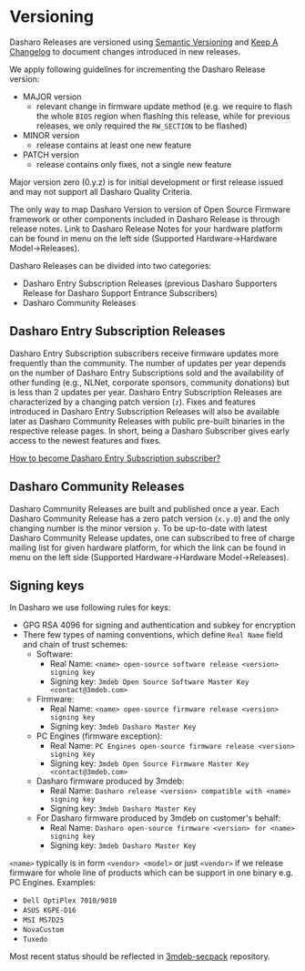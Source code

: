 # Versioning

Dasharo Releases are versioned using [Semantic Versioning](https://semver.org/)
and [Keep A Changelog](https://keepachangelog.com/en/1.0.0/) to document
changes introduced in new releases.

We apply following guidelines for incrementing the Dasharo Release version:

* MAJOR version
    - relevant change in firmware update method (e.g. we require to flash the
      whole `BIOS` region when flashing this release, while for previous
      releases, we only required the `RW_SECTION` to be flashed)
* MINOR version
    - release contains at least one new feature
* PATCH version
    - release contains only fixes, not a single new feature

Major version zero (0.y.z) is for initial development or first release issued
and may not support all Dasharo Quality Criteria.

The only way to map Dasharo Version to version of Open Source Firmware
framework or other components included in Dasharo Release is through release
notes. Link to Dasharo Release Notes for your hardware platform can be found
in menu on the left side (Supported Hardware->Hardware Model->Releases).

Dasharo Releases can be divided into two categories:

* Dasharo Entry Subscription Releases (previous Dasharo Supporters Release for
  Dasharo Support Entrance Subscribers)
* Dasharo Community Releases

## Dasharo Entry Subscription Releases

Dasharo Entry Subscription subscribers receive firmware updates more
frequently than the community. The number of updates per year depends on the
number of Dasharo Entry Subscriptions sold and the availability of other
funding (e.g., NLNet, corporate sponsors, community donations) but is less
than 2 updates per year. Dasharo Entry Subscription Releases are characterized
by a changing patch version (`z`). Fixes and features introduced in Dasharo
Entry Subscription Releases will also be available later as Dasharo Community
Releases with public pre-built binaries in the respective release pages. In
short, being a Dasharo Subscriber gives early access to the newest features
and fixes.

[How to become Dasharo Entry Subscription subscriber?](../ways-you-can-help-us.md#become-a-dasharo-entry-subscription-subscriber)

## Dasharo Community Releases

Dasharo Community Releases are built and published once a year. Each Dasharo
Community Release has a zero patch version (`x.y.0`) and the only changing
number is the minor version `y`. To be up-to-date with latest Dasharo
Community Release updates, one can subscribed to free of charge mailing list
for given hardware platform, for which the link can be found in menu on the
left side (Supported Hardware->Hardware Model->Releases).

## Signing keys

In Dasharo we use following rules for keys:

* GPG RSA 4096 for signing and authentication and subkey for encryption
* There few types of naming conventions, which define `Real Name` field and
  chain of trust schemes:
    - Software:
        + Real Name: `<name> open-source software release <version> signing key`
        + Signing key: `3mdeb Open Source Software Master Key <contact@3mdeb.com>`
    - Firmware:
        + Real Name: `<name> open-source firmware release <version> signing key`
        + Signing key: `3mdeb Dasharo Master Key`
    - PC Engines (firmware exception):
        + Real Name: `PC Engines open-source firmware release <version> signing key`
        + Signing key: `3mdeb Open Source Firmware Master Key <contact@3mdeb.com>`
    - Dasharo firmware produced by 3mdeb:
        + Real Name: `Dasharo release <version> compatible with <name> signing key`
        + Signing key: `3mdeb Dasharo Master Key`
    - For Dasharo firmware produced by 3mdeb on customer's behalf:
        + Real Name: `Dasharo open-source firmware <version> for <name> signing key`
        + Signing key: `3mdeb Dasharo Master Key`

`<name>` typically is in form `<vendor> <model>` or just `<vendor>` if we
release firmware for whole line of products which can be support in one binary
e.g. PC Engines. Examples:

* `Dell OptiPlex 7010/9010`
* `ASUS KGPE-D16`
* `MSI MS7D25`
* `NovaCustom`
* `Tuxedo`

Most recent status should be reflected in
[3mdeb-secpack](https://github.com/3mdeb/3mdeb-secpack) repository.
